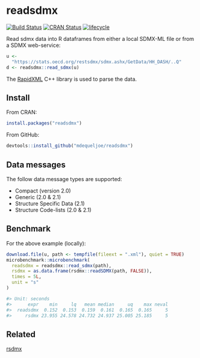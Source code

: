 #  readsdmx

[![Build Status](https://travis-ci.org/mdequeljoe/readsdmx.svg?branch=master)](https://travis-ci.org/mdequeljoe/readsdmx)
[![CRAN Status](https://www.r-pkg.org/badges/version/readsdmx)](https://cran.r-project.org/package=readsdmx)
[![lifecycle](https://img.shields.io/badge/lifecycle-maturing-blue.svg)](https://www.tidyverse.org/lifecycle/#maturing)

Read sdmx data into R dataframes from either a local SDMX-ML file or from a SDMX web-service:

```r
u <-
  "https://stats.oecd.org/restsdmx/sdmx.ashx/GetData/HH_DASH/..Q"
d <- readsdmx::read_sdmx(u)

```
The [RapidXML](http://rapidxml.sourceforge.net) C++ library is used to parse the data.

## Install

From CRAN:
```r
install.packages("readsdmx")
```

From GitHub:
```r
devtools::install_github("mdequeljoe/readsdmx")
```

## Data messages

The follow data message types are supported:

- Compact (version 2.0)
- Generic (2.0 & 2.1)
- Structure Specific Data (2.1)
- Structure Code-lists (2.0 & 2.1)

## Benchmark

For the above example (locally):

```r
download.file(u, path <- tempfile(fileext = ".xml"), quiet = TRUE)
microbenchmark::microbenchmark(
  readsdmx = readsdmx::read_sdmx(path),
  rsdmx = as.data.frame(rsdmx::readSDMX(path, FALSE)),
  times = 5L,
  unit = "s"
)

#> Unit: seconds
#>      expr    min     lq   mean median     uq    max neval
#>  readsdmx  0.152  0.153  0.159  0.161  0.165  0.165     5
#>     rsdmx 23.955 24.578 24.732 24.937 25.005 25.185     5
```

## Related

[rsdmx](https://github.com/opensdmx/rsdmx)
